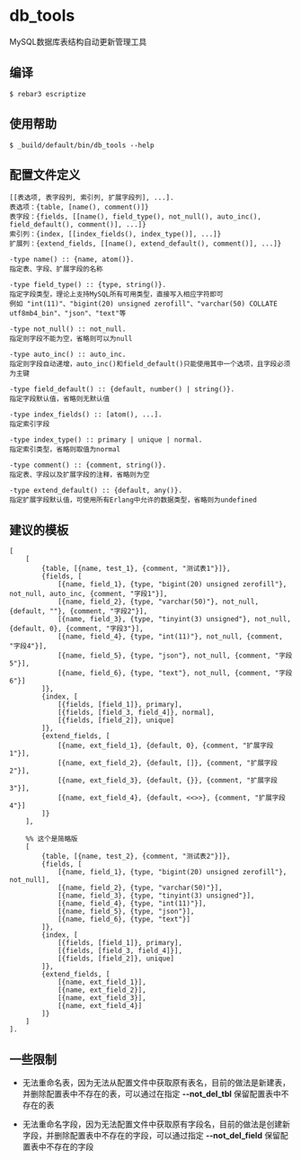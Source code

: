 db_tools
=====

MySQL数据库表结构自动更新管理工具

编译
-----

    $ rebar3 escriptize

使用帮助
---

    $ _build/default/bin/db_tools --help

配置文件定义
---

    [[表选项, 表字段列, 索引列, 扩展字段列], ...].
    表选项：{table, [name(), comment()]}
    表字段：{fields, [[name(), field_type(), not_null(), auto_inc(), field_default(), comment()], ...]}
    索引列：{index, [[index_fields(), index_type()], ...]}
    扩展列：{extend_fields, [[name(), extend_default(), comment()], ...]}
    
    -type name() :: {name, atom()}.
    指定表、字段、扩展字段的名称
    
    -type field_type() :: {type, string()}.
    指定字段类型，理论上支持MySQL所有可用类型，直接写入相应字符即可
    例如 "int(11)"、"bigint(20) unsigned zerofill"、"varchar(50) COLLATE utf8mb4_bin"、"json"、"text"等
    
    -type not_null() :: not_null.
    指定则字段不能为空，省略则可以为null
    
    -type auto_inc() :: auto_inc.
    指定则字段自动递增，auto_inc()和field_default()只能使用其中一个选项，且字段必须为主键
    
    -type field_default() :: {default, number() | string()}.
    指定字段默认值，省略则无默认值
    
    -type index_fields() :: [atom(), ...].
    指定索引字段
    
    -type index_type() :: primary | unique | normal.
    指定索引类型，省略则取值为normal
    
    -type comment() :: {comment, string()}.
    指定表、字段以及扩展字段的注释，省略则为空
    
    -type extend_default() :: {default, any()}.
    指定扩展字段默认值，可使用所有Erlang中允许的数据类型，省略则为undefined

建议的模板
----
    [
        [
            {table, [{name, test_1}, {comment, "测试表1"}]},
            {fields, [
                [{name, field_1}, {type, "bigint(20) unsigned zerofill"}, not_null, auto_inc, {comment, "字段1"}],
                [{name, field_2}, {type, "varchar(50)"}, not_null, {default, ""}, {comment, "字段2"}],
                [{name, field_3}, {type, "tinyint(3) unsigned"}, not_null, {default, 0}, {comment, "字段3"}],
                [{name, field_4}, {type, "int(11)"}, not_null, {comment, "字段4"}],
                [{name, field_5}, {type, "json"}, not_null, {comment, "字段5"}],
                [{name, field_6}, {type, "text"}, not_null, {comment, "字段6"}]
            ]},
            {index, [
                [{fields, [field_1]}, primary],
                [{fields, [field_3, field_4]}, normal],
                [{fields, [field_2]}, unique]
            ]},
            {extend_fields, [
                [{name, ext_field_1}, {default, 0}, {comment, "扩展字段1"}],
                [{name, ext_field_2}, {default, []}, {comment, "扩展字段2"}],
                [{name, ext_field_3}, {default, {}}, {comment, "扩展字段3"}],
                [{name, ext_field_4}, {default, <<>>}, {comment, "扩展字段4"}]
            ]}
        ],
            
        %% 这个是简略版
        [
            {table, [{name, test_2}, {comment, "测试表2"}]},
            {fields, [
                [{name, field_1}, {type, "bigint(20) unsigned zerofill"}, not_null],
                [{name, field_2}, {type, "varchar(50)"}],
                [{name, field_3}, {type, "tinyint(3) unsigned"}],
                [{name, field_4}, {type, "int(11)"}],
                [{name, field_5}, {type, "json"}],
                [{name, field_6}, {type, "text"}]
            ]},
            {index, [
                [{fields, [field_1]}, primary],
                [{fields, [field_3, field_4]}],
                [{fields, [field_2]}, unique]
            ]},
            {extend_fields, [
                [{name, ext_field_1}],
                [{name, ext_field_2}],
                [{name, ext_field_3}],
                [{name, ext_field_4}]
            ]}
        ]
    ].

一些限制
-----
* 无法重命名表，因为无法从配置文件中获取原有表名，目前的做法是新建表，并删除配置表中不存在的表，可以通过在指定 **--not_del_tbl** 保留配置表中不存在的表

* 无法重命名字段，因为无法配置文件中获取原有字段名，目前的做法是创建新字段，并删除配置表中不存在的字段，可以通过指定 **--not_del_field** 保留配置表中不存在的字段